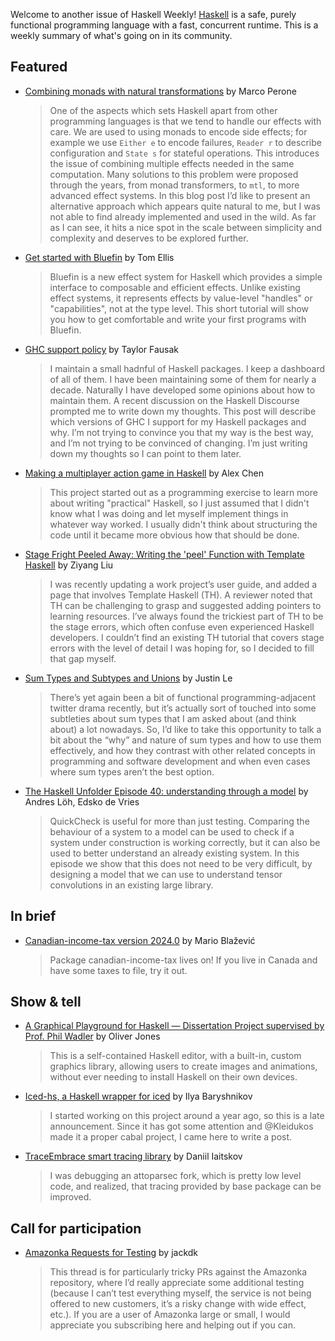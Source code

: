Welcome to another issue of Haskell Weekly!
[Haskell](https://www.haskell.org) is a safe, purely functional programming language with a fast, concurrent runtime.
This is a weekly summary of what's going on in its community.

## Featured

- [Combining monads with natural transformations](https://marcosh.github.io/post/2025/03/10/combining-monads.html) by Marco Perone
  > One of the aspects which sets Haskell apart from other programming languages is that we tend to handle our effects with care. We are used to using monads to encode side effects; for example we use `Either e` to encode failures, `Reader r` to describe configuration and `State s` for stateful operations. This introduces the issue of combining multiple effects needed in the same computation. Many solutions to this problem were proposed through the years, from monad transformers, to `mtl`, to more advanced effect systems. In this blog post I’d like to present an alternative approach which appears quite natural to me, but I was not able to find already implemented and used in the wild. As far as I can see, it hits a nice spot in the scale between simplicity and complexity and deserves to be explored further.
  
- [Get started with Bluefin](https://www.youtube.com/watch?v=2g5ZZRN2LZE) by Tom Ellis
  > Bluefin is a new effect system for Haskell which provides a simple interface to composable and efficient effects. Unlike existing effect systems, it represents effects by value-level "handles" or "capabilities", not at the type level. This short tutorial will show you how to get comfortable and write your first programs with Bluefin.
  
- [GHC support policy](https://taylor.fausak.me/2025/03/11/ghc-support-policy/) by Taylor Fausak
  > I maintain a small hadnful of Haskell packages. I keep a dashboard of all of them. I have been maintaining some of them for nearly a decade. Naturally I have developed some opinions about how to maintain them. A recent discussion on the Haskell Discourse prompted me to write down my thoughts. This post will describe which versions of GHC I support for my Haskell packages and why. I’m not trying to convince you that my way is the best way, and I’m not trying to be convinced of changing. I’m just writing down my thoughts so I can point to them later.

- [Making a multiplayer action game in Haskell](https://gitlab.com/-/snippets/4817016) by Alex Chen
  > This project started out as a programming exercise to learn more about writing "practical" Haskell, so I just assumed that I didn't know what I was doing and let myself implement things in whatever way worked. I usually didn't think about structuring the code until it became more obvious how that should be done.
  
- [Stage Fright Peeled Away: Writing the 'peel' Function with Template Haskell](https://free.cofree.io/2025/03/10/template-haskell/) by Ziyang Liu
  > I was recently updating a work project’s user guide, and added a page that involves Template Haskell (TH). A reviewer noted that TH can be challenging to grasp and suggested adding pointers to learning resources. I’ve always found the trickiest part of TH to be the stage errors, which often confuse even experienced Haskell developers. I couldn’t find an existing TH tutorial that covers stage errors with the level of detail I was hoping for, so I decided to fill that gap myself.
  
- [Sum Types and Subtypes and Unions](https://blog.jle.im/entry/sum-types-and-subtypes-and-unions.html) by Justin Le
  > There’s yet again been a bit of functional programming-adjacent twitter drama recently, but it’s actually sort of touched into some subtleties about sum types that I am asked about (and think about) a lot nowadays. So, I’d like to take this opportunity to talk a bit about the “why” and nature of sum types and how to use them effectively, and how they contrast with other related concepts in programming and software development and when even cases where sum types aren’t the best option.
  
- [The Haskell Unfolder Episode 40: understanding through a model](https://well-typed.com/blog/2025/03/haskell-unfolder-episode-40-understanding-through-a-model/) by Andres Löh, Edsko de Vries
  > QuickCheck is useful for more than just testing. Comparing the behaviour of a system to a model can be used to check if a system under construction is working correctly, but it can also be used to better understand an already existing system. In this episode we show that this does not need to be very difficult, by designing a model that we can use to understand tensor convolutions in an existing large library.

## In brief

- [Canadian-income-tax version 2024.0](https://discourse.haskell.org/t/canadian-income-tax-version-2024-0/11586) by Mario Blažević
  > Package canadian-income-tax lives on! If you live in Canada and have some taxes to file, try it out.

## Show & tell

- [A Graphical Playground for Haskell — Dissertation Project supervised by Prof. Phil Wadler](https://www.reddit.com/r/haskell/comments/1ja0hmk/a_graphical_playground_for_haskell_dissertation/) by Oliver Jones
  > This is a self-contained Haskell editor, with a built-in, custom graphics library, allowing users to create images and animations, without ever needing to install Haskell on their own devices.

- [Iced-hs, a Haskell wrapper for iced](https://discourse.haskell.org/t/iced-hs-a-haskell-wrapper-for-iced/11580) by Ilya Baryshnikov
  > I started working on this project around a year ago, so this is a late announcement. Since it has got some attention and @Kleidukos made it a proper cabal project, I came here to write a post.
  
- [TraceEmbrace smart tracing library](https://hackage.haskell.org/package/trace-embrace) by Daniil Iaitskov
  > I was debugging an attoparsec fork, which is pretty low level code, and realized, that tracing provided by base package can be improved.

## Call for participation

- [Amazonka Requests for Testing](https://discourse.haskell.org/t/amazonka-requests-for-testing/11591) by jackdk
  > This thread is for particularly tricky PRs against the Amazonka repository, where I’d really appreciate some additional testing (because I can’t test everything myself, the service is not being offered to new customers, it’s a risky change with wide effect, etc.). If you are a user of Amazonka large or small, I would appreciate you subscribing here and helping out if you can.
